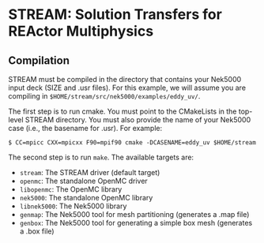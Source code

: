# STREAM: Solution Transfers for REActor Multiphysics

## Compilation

STREAM must be compiled in the directory that contains your Nek5000 input deck (SIZE and <casename>.usr files).  For
this example, we will assume you are compiling in `$HOME/stream/src/nek5000/examples/eddy_uv/`.

The first step is to run cmake.  You must point to the CMakeLists in the top-level STREAM directory.  You must also
provide the name of your Nek5000 case (i.e., the basename for <casename>.usr).  For example:
``` Console
$ CC=mpicc CXX=mpicxx F90=mpif90 cmake -DCASENAME=eddy_uv $HOME/stream
```

The second step is to run `make`.  The available targets are:
* `stream`: The STREAM driver (default target)
* `openmc`: The standalone OpenMC driver
* `libopenmc`: The OpenMC library
* `nek5000`: The standalone OpenMC library
* `libnek5000`: The Nek5000 library
* `genmap`: The Nek5000 tool for mesh partitioning (generates a .map file)
* `genbox`: The Nek5000 tool for generating a simple box mesh (generates a .box file)
